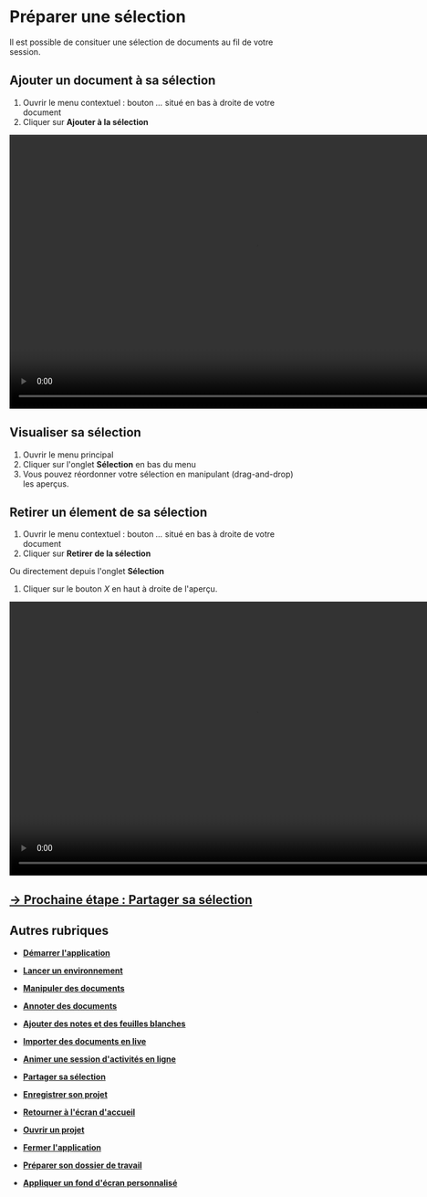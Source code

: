 # Préparer une sélection

Il est possible de consituer une sélection de documents au fil de votre session. 

## Ajouter un document à sa sélection

1. Ouvrir le menu contextuel : bouton *...* situé en bas à droite de votre document
2. Cliquer sur **Ajouter à la sélection**

<video controls muted loop autoplay width="864" height="480">
	<source src="./media/add-selection.mp4" type="video/mp4">
</video>

## Visualiser sa sélection

1. Ouvrir le menu principal
2. Cliquer sur l'onglet **Sélection** en bas du menu
3. Vous pouvez réordonner votre sélection en manipulant (drag-and-drop) les aperçus.

## Retirer un élement de sa sélection

1. Ouvrir le menu contextuel : bouton *...* situé en bas à droite de votre document
2. Cliquer sur **Retirer  de la sélection**

Ou directement depuis l'onglet **Sélection**
1. Cliquer sur le bouton *X* en haut à droite de l'aperçu.

<video controls muted loop width="864" height="480">
	<source src="./media/remove-selection.mp4" type="video/mp4">
</video>

## [&rarr; Prochaine étape : Partager sa sélection](./share-selection.md)

## Autres rubriques
* [**Démarrer l'application**](./start-app.md)
* [**Lancer un environnement**](./new-universe.md)
* [**Manipuler des documents**](./manipulate-doc.md)
* [**Annoter des documents**](./annotate.md)
* [**Ajouter des notes et des feuilles blanches**](./add-notes.md)
* [**Importer des documents en live**](./import-docs.md)
* [**Animer une session d'activités en ligne**](./companion.md)
* [**Partager sa sélection**](./share-selection.md)
* [**Enregistrer son projet**](./save-project.md)
* [**Retourner à l'écran d'accueil**](./back-home.md)
* [**Ouvrir un projet**](./open-project.md)
* [**Fermer l'application**](./close-app.md)

* [**Préparer son dossier de travail**](./prepare-content.md)
* [**Appliquer un fond d'écran personnalisé**](./change-background.md)

